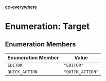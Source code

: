 [**cc-everywhere**](../../../../../index.md)

<HorizontalLine />

# Enumeration: Target

## Enumeration Members

| Enumeration Member | Value |
| ------ | ------ |
| `EDITOR` | `"EDITOR"` |
| `QUICK_ACTION` | `"QUICK_ACTION"` |
